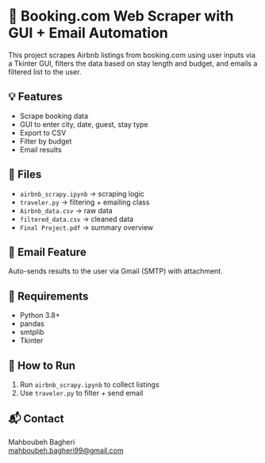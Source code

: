 # 🏨 Booking.com Web Scraper with GUI + Email Automation

This project scrapes Airbnb listings from booking.com using user inputs via a Tkinter GUI, filters the data based on stay length and budget, and emails a filtered list to the user.

## 💡 Features

- Scrape booking data
- GUI to enter city, date, guest, stay type
- Export to CSV
- Filter by budget
- Email results

## 📂 Files

- `airbnb_scrapy.ipynb` → scraping logic
- `traveler.py` → filtering + emailing class
- `Airbnb_data.csv` → raw data
- `filtered_data.csv` → cleaned data
- `Final Project.pdf` → summary overview

## 📧 Email Feature

Auto-sends results to the user via Gmail (SMTP) with attachment.

## 🔧 Requirements

- Python 3.8+
- pandas
- smtplib
- Tkinter

## 🚀 How to Run

1. Run `airbnb_scrapy.ipynb` to collect listings
2. Use `traveler.py` to filter + send email

## 📬 Contact

Mahboubeh Bagheri  
[mahboubeh.bagheri99@gmail.com](mailto:mahboubeh.bagheri99@gmail.com)
